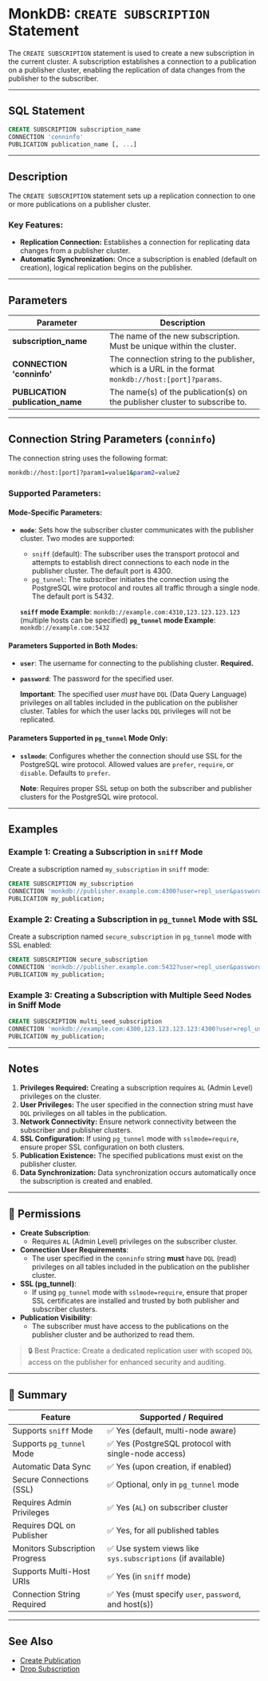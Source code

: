 # MonkDB: `CREATE SUBSCRIPTION` Statement

The `CREATE SUBSCRIPTION` statement is used to create a new subscription in the current cluster. A subscription establishes a connection to a publication on a publisher cluster, enabling the replication of data changes from the publisher to the subscriber.

---

## SQL Statement

```sql
CREATE SUBSCRIPTION subscription_name
CONNECTION 'conninfo'
PUBLICATION publication_name [, ...]
```

---

## Description

The `CREATE SUBSCRIPTION` statement sets up a replication connection to one or more publications on a publisher cluster. 

### Key Features:
- **Replication Connection:** Establishes a connection for replicating data changes from a publisher cluster.
- **Automatic Synchronization:** Once a subscription is enabled (default on creation), logical replication begins on the publisher.

---

## Parameters

| Parameter          | Description                                                                                                                                           |
|--------------------|-------------------------------------------------------------------------------------------------------------------------------------------------------|
| **subscription_name** | The name of the new subscription. Must be unique within the cluster.                                                                                |
| **CONNECTION 'conninfo'** | The connection string to the publisher, which is a URL in the format `monkdb://host:[port]?params`.                                                                |
| **PUBLICATION publication_name** | The name(s) of the publication(s) on the publisher cluster to subscribe to. |

---

## Connection String Parameters (`conninfo`)

The connection string uses the following format:

```bash
monkdb://host:[port]?param1=value1&param2=value2
```


### Supported Parameters:

#### Mode-Specific Parameters:

- **`mode`**: Sets how the subscriber cluster communicates with the publisher cluster. Two modes are supported:
    - `sniff` (default): The subscriber uses the transport protocol and attempts to establish direct connections to each node in the publisher cluster. The default port is 4300.
    - `pg_tunnel`: The subscriber initiates the connection using the PostgreSQL wire protocol and routes all traffic through a single node. The default port is 5432.

    **`sniff` mode Example**: `monkdb://example.com:4310,123.123.123.123` (multiple hosts can be specified)
    **`pg_tunnel` mode Example**: `monkdb://example.com:5432`

#### Parameters Supported in Both Modes:

- **`user`**: The username for connecting to the publishing cluster. **Required.**
- **`password`**: The password for the specified user.

    **Important**: The specified user *must* have `DQL` (Data Query Language) privileges on all tables included in the publication on the publisher cluster. Tables for which the user lacks `DQL` privileges will not be replicated.

#### Parameters Supported in `pg_tunnel` Mode Only:

- **`sslmode`**: Configures whether the connection should use SSL for the PostgreSQL wire protocol. Allowed values are `prefer`, `require`, or `disable`. Defaults to `prefer`.

    **Note**: Requires proper SSL setup on both the subscriber and publisher clusters for the PostgreSQL wire protocol.

---

## Examples

### Example 1: Creating a Subscription in `sniff` Mode
Create a subscription named `my_subscription` in `sniff` mode:

```sql
CREATE SUBSCRIPTION my_subscription
CONNECTION 'monkdb://publisher.example.com:4300?user=repl_user&password=secret_password'
PUBLICATION my_publication;
```


### Example 2: Creating a Subscription in `pg_tunnel` Mode with SSL
Create a subscription named `secure_subscription` in `pg_tunnel` mode with SSL enabled:

```sql
CREATE SUBSCRIPTION secure_subscription
CONNECTION 'monkdb://publisher.example.com:5432?user=repl_user&password=secret_password&sslmode=require'
PUBLICATION my_publication;
```

### Example 3: Creating a Subscription with Multiple Seed Nodes in Sniff Mode

```sql
CREATE SUBSCRIPTION multi_seed_subscription
CONNECTION 'monkdb://example.com:4300,123.123.123.123:4300?user=repl_user&password=secret_password'
PUBLICATION my_publication;
```

---

## Notes

1. **Privileges Required:** Creating a subscription requires `AL` (Admin Level) privileges on the cluster.
2. **User Privileges:** The user specified in the connection string must have `DQL` privileges on all tables in the publication.
3. **Network Connectivity:** Ensure network connectivity between the subscriber and publisher clusters.
4. **SSL Configuration:** If using `pg_tunnel` mode with `sslmode=require`, ensure proper SSL configuration on both clusters.
5. **Publication Existence:** The specified publications must exist on the publisher cluster.
6. **Data Synchronization:** Data synchronization occurs automatically once the subscription is created and enabled.

---

## 🔐 Permissions

- **Create Subscription**:
  - Requires `AL` (Admin Level) privileges on the subscriber cluster.
- **Connection User Requirements**:
  - The user specified in the `conninfo` string **must** have `DQL` (read) privileges on all tables included in the publication on the publisher cluster.
- **SSL (pg_tunnel)**:
  - If using `pg_tunnel` mode with `sslmode=require`, ensure that proper SSL certificates are installed and trusted by both publisher and subscriber clusters.
- **Publication Visibility**:
  - The subscriber must have access to the publications on the publisher cluster and be authorized to read them.

> 🔒 Best Practice: Create a dedicated replication user with scoped `DQL` access on the publisher for enhanced security and auditing.

---

## 🏁 Summary

| Feature                          | Supported / Required                                               |
|----------------------------------|--------------------------------------------------------------------|
| Supports `sniff` Mode            | ✅ Yes (default, multi-node aware)                                |
| Supports `pg_tunnel` Mode        | ✅ Yes (PostgreSQL protocol with single-node access)              |
| Automatic Data Sync              | ✅ Yes (upon creation, if enabled)                                |
| Secure Connections (SSL)         | ✅ Optional, only in `pg_tunnel` mode                             |
| Requires Admin Privileges        | ✅ Yes (`AL`) on subscriber cluster                               |
| Requires DQL on Publisher        | ✅ Yes, for all published tables                                  |
| Monitors Subscription Progress   | ✅ Use system views like `sys.subscriptions` (if available)       |
| Supports Multi-Host URIs         | ✅ Yes (in `sniff` mode)                                          |
| Connection String Required       | ✅ Yes (must specify `user`, `password`, and host(s))             |

---

## See Also

- [Create Publication](./29_CREATE_PUBLICATION.md)
- [Drop Subscription](./53_DROP_SUBSCRIPTION.md)


